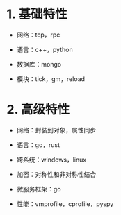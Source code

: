 # 1. 基础特性

* 网络：tcp，rpc

* 语言：c++，python

* 数据库：mongo

* 模块：tick，gm，reload

# 2. 高级特性

* 网络：封装到对象，属性同步

* 语言：go，rust

* 跨系统：windows，linux

* 加密：对称性和非对称性结合

* 微服务框架：go

* 性能：vmprofile，cprofile，pyspy
